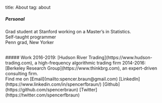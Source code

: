 title: About
tag: about

##### Personal
Grad student at Stanford working on a Master’s in Statistics. <br/>
Self-taught programmer <br/>
Penn grad, New Yorker <br/>


<br/>
##### Work
2016-2019: [Hudson River Trading](https://www.hudson-trading.com), a high-frequency algorithmic trading firm
2014-2016: [Berkeley Research Group](https://www.thinkbrg.com), an expert-driven consulting firm.  


<br/>
Find me on  
[Email](mailto:spencer.braun@gmail.com)  
[LinkedIn](https://www.linkedin.com/in/spencerfbraun/)  
[Github](https://github.com/spencerbraun)  
[Twitter](https://twitter.com/spencerfbraun)  

